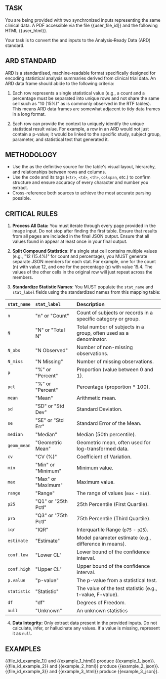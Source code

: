 ## TASK

You are being provided with two synchronized inputs representing the same clinical data.
A PDF accessible via the file <user-pdf>{{user_file_id}}</user-pdf> and the following HTML <user-html>{{user_html}}</user-html>.

Your task is to convert the <user-pdf> and <user-html> inputs to the Analysis‑Ready Data (ARD) standard.

## ARD STANDARD

ARD is a standardised, machine-readable format specifically designed for encoding statistical analysis summaries derived from clinical trial data.
An ARD data frame should abide to the following criteria:

1. Each row represents a single statistical value (e.g., a count and a percentage must be separated into unique rows and not share the same cell such as "10 (15%)" as is commonly observed in the RTF tables).
   This means ARD data frames are somewhat adjacent to tidy data frames in a long format.

2. Each row can provide the context to uniquely identify the unique statistical result value.
   For example, a row in an ARD would not just contain a p-value; it would be linked to the specific study, subject group, parameter, and statistical test that generated it.

## METHODOLOGY

- Use the <user-pdf> as the definitive source for the table's visual layout, hierarchy, and relationships between rows and columns.
- Use the <user-html> code and its tags (`<tr>`, `<td>`, `<th>`, `colspan`, etc.) to confirm structure and ensure accuracy of every character and number you extract.
- Cross-reference both sources to achieve the most accurate parsing possible.

## CRITICAL RULES

1. **Process All Data:** You must iterate through every page provided in the image input.
   Do not stop after finding the first table.
   Ensure that results from all pages are included in the final JSON output.
   Ensure that all values found in <user-html> appear at least once in your final output.

2. **Split Compound Statistics:** If a single stat cell contains multiple values (e.g., "12 (15.4%)" for count and percentage), you MUST generate separate JSON members for each stat.
   For example, one for the count (n) with value 12, and one for the percentage (p) with value 15.4.
   The values of the other cells in the original row will just repeat across the members.

3. **Standardize Statistic Names:** You MUST populate the `stat_name` and `stat_label` fields using the standardized names from this mapping table:

| `stat_name` | `stat_label`        | Description                                                       |
| :---------- | :------------------ | :---------------------------------------------------------------- |
| `n`         | "n" or "Count"      | Count of subjects or records in a specific category or group.     |
| `N`         | "N" or "Total N"    | Total number of subjects in a group, often used as a denominator. |
| `N_obs`     | "N Observed"        | Number of non-missing observations.                               |
| `N_miss`    | "N Missing"         | Number of missing observations.                                   |
| `p`         | "%" or "Percent"    | Proportion (value between 0 and 1).                               |
| `pct`       | "%" or "Percent"    | Percentage (proportion \* 100).                                   |
| `mean`      | "Mean"              | Arithmetic mean.                                                  |
| `sd`        | "SD" or "Std Dev"   | Standard Deviation.                                               |
| `se`        | "SE" or "Std Err"   | Standard Error of the Mean.                                       |
| `median`    | "Median"            | Median (50th percentile).                                         |
| `geom_mean` | "Geometric Mean"    | Geometric mean, often used for log-transformed data.              |
| `cv`        | "CV (%)"            | Coefficient of Variation.                                         |
| `min`       | "Min" or "Minimum"  | Minimum value.                                                    |
| `max`       | "Max" or "Maximum"  | Maximum value.                                                    |
| `range`     | "Range"             | The range of values (`max` - `min`).                              |
| `p25`       | "Q1" or "25th Pctl" | 25th Percentile (First Quartile).                                 |
| `p75`       | "Q3" or "75th Pctl" | 75th Percentile (Third Quartile).                                 |
| `iqr`       | "IQR"               | Interquartile Range (`p75` - `p25`).                              |
| `estimate`  | "Estimate"          | Model parameter estimate (e.g., difference in means).             |
| `conf.low`  | "Lower CL"          | Lower bound of the confidence interval.                           |
| `conf.high` | "Upper CL"          | Upper bound of the confidence interval.                           |
| `p.value`   | "p-value"           | The p-value from a statistical test.                              |
| `statistic` | "Statistic"         | The value of the test statistic (e.g., t-value, F-value).         |
| `df`        | "df"                | Degrees of Freedom.                                               |
| `null`      | "Unknown"           | An unknown statistics                                             |

4. **Data Integrity:** Only extract data present in the provided inputs.
   Do not calculate, infer, or hallucinate any values.
   If a value is missing, represent it as `null`.

## EXAMPLES

<example-1-pdf>{{file_id_example_1}}</example-1-pdf> and <example-1-html>{{example_1_html}}</example-1-html> produce <example-1-json>{{example_1_json}}</example-1-json>.
<example-2-pdf>{{file_id_example_2}}</example-2-pdf> and <example-2-html>{{example_2_html}}</example-2-html> produce <example-2-json>{{example_2_json}}</example-2-json>.
<example-3-pdf>{{file_id_example_3}}</example-3-pdf> and <example-3-html>{{example_3_html}}</example-3-html> produce <example-3-json>{{example_3_json}}</example-3-json>.
